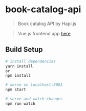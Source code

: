 # book-catalog-api

> Book catalog API by Hapi.js

> Vue.js frontend app [here](https://github.com/nurbakhyt)

## Build Setup

``` bash
# install dependencies
yarn install
or
npm install

# serve on localhost:8081
npm start

# serve and watch changes
npm run watch
```
